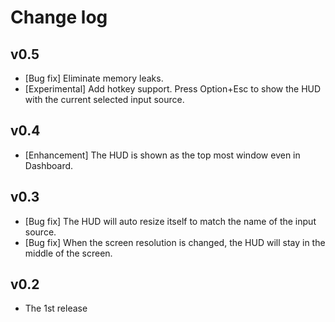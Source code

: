 # Change log

## v0.5
- [Bug fix] Eliminate memory leaks.
- [Experimental] Add hotkey support. Press Option+Esc to show the HUD with the current selected input source.

## v0.4
- [Enhancement] The HUD is shown as the top most window even in Dashboard. 

## v0.3
- [Bug fix] The HUD will auto resize itself to match the name of the input source.
- [Bug fix] When the screen resolution is changed, the HUD will stay in the middle of the screen.

## v0.2
- The 1st release